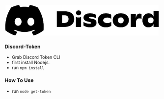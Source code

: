 <p align=center><img src="discord-logo-black.png" width="500px" height="100px"/></p>



### Discord-Token
- Grab Discord Token CLI
- first install Nodejs.
- run `npm install`
### How To Use
- run `node get-token`


